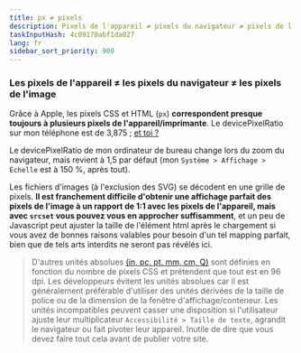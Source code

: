 ```yaml
---
title: px ≠ pixels
description: Pixels de l'appareil ≠ pixels du navigateur ≠ pixels de l'image
taskInputHash: 4c09170abf1da027
lang: fr
sidebar_sort_priority: 900
---
```

### Les pixels de l'appareil ≠ les pixels du navigateur ≠ les pixels de l'image

Grâce à Apple, les pixels CSS et HTML (`px`) **correspondent presque toujours à plusieurs pixels de l'appareil/imprimante**. Le devicePixelRatio sur mon téléphone est de 3,875 ; [et toi ?](https://www.mydevice.io/)

Le devicePixelRatio de mon ordinateur de bureau change lors du zoom du navigateur, mais revient à 1,5 par défaut (mon `Système > Affichage > Échelle` est à 150 %, après tout).

Les fichiers d'images (à l'exclusion des SVG) se décodent en une grille de pixels. **Il est franchement difficile d'obtenir une affichage parfait des pixels de l'image à un rapport de 1:1 avec les pixels de l'appareil, mais avec `srcset` vous pouvez vous en approcher suffisamment**, et un peu de Javascript peut ajuster la taille de l'élément html après le chargement si vous avez de bonnes raisons valables pour besoin d'un tel mapping parfait, bien que de tels arts interdits ne seront pas révélés ici.

> D'autres unités absolues [ (in, pc, pt, mm, cm, Q)](https://developer.mozilla.org/fr/docs/Web/CSS/longueur) sont définies en fonction du nombre de pixels CSS et prétendent que tout est en 96 dpi. Les développeurs évitent les unités absolues car il est généralement préférable d'utiliser des unités dérivées de la taille de police ou de la dimension de la fenêtre d'affichage/conteneur. Les unités incompatibles peuvent casser une disposition si l'utilisateur ajuste leur multiplicateur `Accessibilité > Taille de texte`, agrandit le navigateur ou fait pivoter leur appareil. Inutile de dire que vous devez faire tout cela avant de publier votre site.

